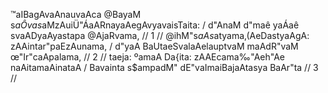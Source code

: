 ™aIBagAvaAnauvaAca
@BayaM s$aÔvas$aMzAuiÜ"ÁaARnayaAegAvyavaisTaita: /
d"AnaM d"maê yaÁaê svaADyaAyastapa @AjaRvama, // 1 //
@ihM"s$aA s$atyama‚(AeDastyaAgA: zAAintar"paEzAunama, /
d"yaA BaUtaeSvalaAelauptvaM maAdR"vaM œ"Ir"caApalama, // 2 //
taeja: ºamaA Da{ita: zAAEcama‰"Aeh"Ae naAitamaAinataA /
Bavainta s$ampadM" dE"vaImaiBajaAtasya BaAr"ta // 3 //